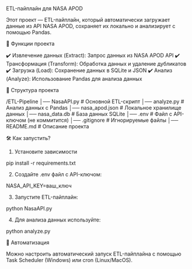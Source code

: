 ETL-пайплайн для NASA APOD

Этот проект — ETL-пайплайн, который автоматически загружает данные из API NASA APOD, сохраняет их локально и анализирует с помощью Pandas.

🚀 Функции проекта

✔️ Извлечение данных (Extract): Запрос данных из NASA APOD API
✔️ Трансформация (Transform): Обработка данных и удаление дубликатов
✔️ Загрузка (Load): Сохранение данных в SQLite и JSON
✔️ Анализ (Analyze): Использование Pandas для анализа данных

📂 Структура проекта

/ETL-Pipeline
│── NasaAPI.py        # Основной ETL-скрипт
│── analyze.py       # Анализ данных с Pandas
│── nasa_apod.json   # Локальное хранилище данных
│── nasa_data.db     # База данных SQLite
│── .env             # Файл с API-ключом (не коммитится)
│── .gitignore       # Игнорируемые файлы
│── README.md        # Описание проекта

🛠 Как запустить?
 1. Установите зависимости

pip install -r requirements.txt


 2. Создайте .env файл с API-ключом:

NASA_API_KEY=ваш_ключ


 3. Запустите ETL-пайплайн:

python NasaAPI.py


 4. Для анализа данных используйте:

python analyze.py



🤖 Автоматизация

Можно настроить автоматический запуск ETL-пайплайна с помощью Task Scheduler (Windows) или cron (Linux/MacOS).
